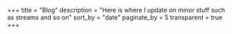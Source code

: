 +++
title = "Blog"
description = "Here is where I update on minor stuff such as streams and so on"
sort_by = "date"
paginate_by = 5
transparent = true
+++

